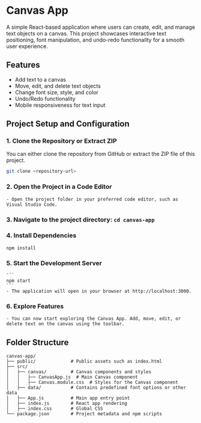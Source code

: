 # Canvas App

A simple React-based application where users can create, edit, and manage text objects on a canvas. This project showcases interactive text positioning, font manipulation, and undo-redo functionality for a smooth user experience.

## Features

- Add text to a canvas
- Move, edit, and delete text objects
- Change font size, style, and color
- Undo/Redo functionality
- Mobile responsiveness for text input

## Project Setup and Configuration

### 1. Clone the Repository or Extract ZIP
You can either clone the repository from GitHub or extract the ZIP file of this project.

```bash
git clone <repository-url>
```
### 2. Open the Project in a Code Editor
    - Open the project folder in your preferred code editor, such as Visual Studio Code.

### 3. Navigate to the project directory: ```cd canvas-app```

### 4. Install Dependencies
```
npm install
```
### 5. Start the Development Server
    ```
    npm start
    ```
    - The application will open in your browser at http://localhost:3000.

### 6. Explore Features
    - You can now start exploring the Canvas App. Add, move, edit, or delete text on the canvas using the toolbar.

## Folder Structure
```
canvas-app/
├── public/             # Public assets such as index.html
├── src/
│   ├── canvas/         # Canvas components and styles
│   │   ├── CanvasApp.js  # Main Canvas component
│   │   ├── Canvas.module.css  # Styles for the Canvas component
│   ├── data/           # Contains predefined font options or other data
│   ├── App.js          # Main app entry point
│   ├── index.js        # React app rendering
│   ├── index.css       # Global CSS
└── package.json        # Project metadata and npm scripts
```